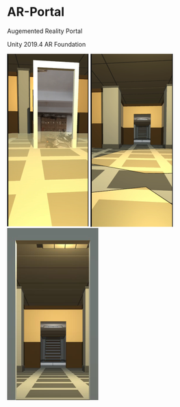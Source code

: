 # AR-Portal
Augemented Reality Portal

Unity 2019.4
AR Foundation


![alt text](https://github.com/Rathod009/AR-Portal/blob/master/Picture3.png?raw=true)
![alt text](https://github.com/Rathod009/AR-Portal/blob/master/Picture4.png?raw=true)
![alt text](https://github.com/Rathod009/AR-Portal/blob/master/Picture5.png?raw=true)
